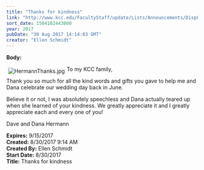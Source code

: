 ```yaml
---
title: "Thanks for kindness"
link: "http://www.kcc.edu/FacultyStaff/update/Lists/Announcements/DispForm.aspx?ID=2498"
sort_date: 1504102443000
year: 2017
pubDate: "30 Aug 2017 14:14:03 GMT"
creator: "Ellen Schmidt"
---
```


<div><b>Body:</b> <div class="ExternalClass43376EFEFF3F4ED0B1604490D4B80C63"><p>​<img alt="HermannThanks.jpg" src="/FacultyStaff/update/Documents/HermannThanks.jpg" style="vertical-align:auto;float:left;margin:5px" />To my KCC family,</p>
<p>Thank you so much for all the kind words and gifts you gave to help me and Dana celebrate our wedding day back in June.</p>
<p>Believe it or not, I was absolutely speechless and Dana actually teared up when she learned of your kindness. We greatly appreciate it and I greatly appreciate each and every one of you!</p>
<p>Dave and Dana Hermann<br /></p></div></div>
<div><b>Expires:</b> 9/15/2017</div>
<div><b>Created:</b> 8/30/2017 9:14 AM</div>
<div><b>Created By:</b> Ellen Schmidt</div>
<div><b>Start Date:</b> 8/30/2017</div>
<div><b>Title:</b> Thanks for kindness</div>
